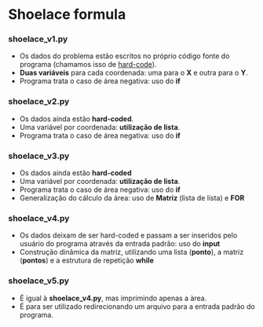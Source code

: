 # Shoelace formula

### shoelace_v1.py
- Os dados do problema estão escritos no próprio código fonte do programa (chamamos isso de [hard-code](https://pt.wikipedia.org/wiki/Codifica%C3%A7%C3%A3o_r%C3%ADgida)).
- **Duas variáveis** para cada coordenada: uma para o **X** e outra para o **Y**.
- Programa trata o caso de área negativa: uso do **if**

### shoelace_v2.py
- Os dados ainda estão **hard-coded**.
- Uma variável por coordenada: **utilização de lista**.
- Programa trata o caso de área negativa: uso do **if**

### shoelace_v3.py
- Os dados ainda estão **hard-coded**
- Uma variável por coordenada: **utilização de lista**.
- Programa trata o caso de área negativa: uso do **if**
- Generalização do cálculo da área: uso de **Matriz** (lista de lista) e **FOR**

### shoelace_v4.py
- Os dados deixam de ser hard-coded e passam a ser inseridos pelo usuário do programa através da entrada padrão: uso do **input**
- Construção dinâmica da matriz, utilizando uma lista (**ponto**), a matriz (**pontos**) e a estrutura de repetição **while**

### shoelace_v5.py
- É igual à **shoelace_v4.py**, mas imprimindo apenas a àrea.
- É para ser utilizado redirecionando um arquivo para a entrada padrão do programa.
